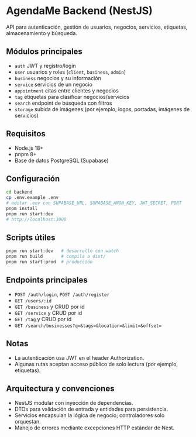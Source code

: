 # AgendaMe Backend (NestJS)

API para autenticación, gestión de usuarios, negocios, servicios, etiquetas, almacenamiento y búsqueda.

## Módulos principales
- `auth` JWT y registro/login
- `user` usuarios y roles (`client`, `business`, `admin`)
- `business` negocios y su información
- `service` servicios de un negocio
- `appointment` citas entre clientes y negocios
- `tag` etiquetas para clasificar negocios/servicios
- `search` endpoint de búsqueda con filtros
- `storage` subida de imágenes (por ejemplo, logos, portadas, imágenes de servicios)

## Requisitos
- Node.js 18+
- pnpm 8+
- Base de datos PostgreSQL (Supabase)

## Configuración
```bash
cd backend
cp .env.example .env 
# editar .env con SUPABASE_URL, SUPABASE_ANON_KEY, JWT_SECRET, PORT
pnpm install
pnpm run start:dev
# http://localhost:3000
```

## Scripts útiles
```bash
pnpm run start:dev   # desarrollo con watch
pnpm run build       # compila a dist/
pnpm run start:prod  # producción
```

## Endpoints principales
- `POST /auth/login`, `POST /auth/register`
- `GET /users/:id`
- `GET /business` y CRUD por id
- `GET /service` y CRUD por id
- `GET /tag` y CRUD por id
- `GET /search/businesses?q=&tags=&location=&limit=&offset=`

## Notas
- La autenticación usa JWT en el header Authorization.
- Algunas rutas aceptan acceso público de solo lectura (por ejemplo, etiquetas).

## Arquitectura y convenciones
- NestJS modular con inyección de dependencias.
- DTOs para validación de entrada y entidades para persistencia.
- Servicios encapsulan la lógica de negocio; controladores solo orquestan.
- Manejo de errores mediante excepciones HTTP estándar de Nest.
